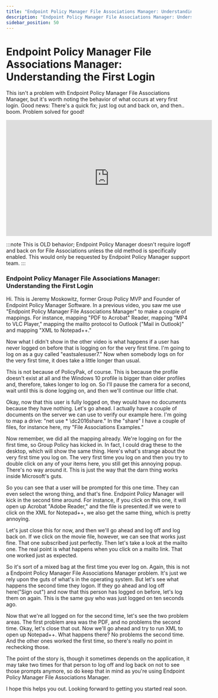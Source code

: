 ```yaml
---
title: "Endpoint Policy Manager File Associations Manager: Understanding the First Login"
description: "Endpoint Policy Manager File Associations Manager: Understanding the First Login"
sidebar_position: 50
---
```

# Endpoint Policy Manager File Associations Manager: Understanding the First Login

This isn't a problem with Endpoint Policy Manager File Associations Manager, but it's worth noting
the behavior of what occurs at very first login. Good news: There's a quick fix; just log out and
back on, and then.. boom. Problem solved for good!

<iframe width="560" height="315" src="https://www.youtube.com/embed/PH8zDNUE8XI" title="Endpoint Policy Manager File Associations Manager: Understanding the First Login" frameborder="0" allow="accelerometer; autoplay; clipboard-write; encrypted-media; gyroscope; picture-in-picture; web-share" allowfullscreen="1"></iframe>

:::note
This is OLD behavior; Endpoint Policy Manager doesn't require logoff and back on for File
Associations unless the old method is specifically enabled. This would only be requested by Endpoint
Policy Manager support team.
:::


### Endpoint Policy Manager File Associations Manager: Understanding the First Login

Hi. This is Jeremy Moskowitz, former Group Policy MVP and Founder of Endpoint Policy Manager
Software. In a previous video, you saw me use "Endpoint Policy Manager File Associations Manager" to
make a couple of mappings. For instance, mapping "PDF to Acrobat" Reader, mapping "MP4 to VLC
Player," mapping the mailto protocol to Outlook ("Mail in Outlook)" and mapping "XML to Notepad++."

Now what I didn't show in the other video is what happens if a user has never logged on before that
is logging on for the very first time. I'm going to log on as a guy called "eastsalesuser7." Now
when somebody logs on for the very first time, it does take a little longer than usual.

This is not because of PolicyPak, of course. This is because the profile doesn't exist at all and
the Windows 10 profile is bigger than older profiles and, therefore, takes longer to log on. So I'll
pause the camera for a second, wait until this is done logging on, and then we'll continue our
little chat.

Okay, now that this user is fully logged on, they would have no documents because they have nothing.
Let's go ahead. I actually have a couple of documents on the server we can use to verify our example
here. I'm going to map a drive: "net use \* \dc2016share." In the "share" I have a couple of files,
for instance here, my "File Associations Examples."

Now remember, we did all the mapping already. We're logging on for the first time, so Group Policy
has kicked in. In fact, I could drag these to the desktop, which will show the same thing. Here's
what's strange about the very first time you log on. The very first time you log on and then you try
to double click on any of your items here, you still get this annoying popup. There's no way around
it. This is just the way that the darn thing works inside Microsoft's guts.

So you can see that a user will be prompted for this one time. They can even select the wrong thing,
and that's fine. Endpoint Policy Manager will kick in the second time around. For instance, if you
click on this one, it will open up Acrobat "Adobe Reader," and the file is presented.If we were to
click on the XML for Notepad++, we also get the same thing, which is pretty annoying.

Let's just close this for now, and then we'll go ahead and log off and log back on. If we click on
the movie file, however, we can see that works just fine. That one subscribed just perfectly. Then
let's take a look at the mailto one. The real point is what happens when you click on a mailto link.
That one worked just as expected.

So it's sort of a mixed bag at the first time you ever log on. Again, this is not a Endpoint Policy
Manager File Associations Manager problem. It's just we rely upon the guts of what's in the
operating system. But let's see what happens the second time they logon. If they go ahead and log
off here("Sign out") and now that this person has logged on before, let's log them on again. This is
the same guy who was just logged on ten seconds ago.

Now that we're all logged on for the second time, let's see the two problem areas. The first problem
area was the PDF, and no problems the second time. Okay, let's close that out. Now we'll go ahead
and try to run XML to open up Notepad++. What happens there? No problems the second time. And the
other ones worked the first time, so there's really no point in rechecking those.

The point of the story is, though it sometimes depends on the application, it may take two times for
that person to log off and log back on not to see those prompts anymore, so do keep that in mind as
you're using Endpoint Policy Manager File Associations Manager.

I hope this helps you out. Looking forward to getting you started real soon.
